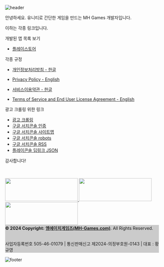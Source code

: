![header](https://capsule-render.vercel.app/api?type=waving&color=7F7FD5&text=%20엠에이치게임즈(MH-Games)%20%20&height=200&width="100%"&fontSize=60&fontColor=ffffff)

안녕하세요. 유니티로 간단한 게임을 만드는 MH Games 개발자입니다.

이하는 각종 링크입니다.

개발된 앱 목록 보기
- [플레이스토어](https://play.google.com/store/apps/dev?id=8046038540507244871)


각종 규정
- [개인정보처리방침 - 한글](https://mh-games.com/Privacy/)
- [Privacy Policy - English](https://mh-games.com/Privacy_en/)
  
- [서비스이용약관 - 한글](https://mh-games.com/Service/)
- [Terms of Service and End User License Agreement - English](https://mh-games.com/Service_en/)

  
광고 크롤링 위한 링크
- [광고 크롤링](https://mh-games.com/app-ads.txt)
- [구글 서치콘솔 인증](https://mh-games.com/googlefd894035d5ef7322.html)
- [구글 서치콘솔 사이트맵](https://mh-games.com/sitemap.xml)
- [구글 서치콘솔 robots](https://mh-games.com/robots.txt)
- [구글 서치콘솔 RSS](https://mh-games.com/feed.xml)
- [플레이콘솔 딥링크 JSON](https://mh-games.com/.well-known/assetlinks.json)

감사합니다!


<script async src="https://pagead2.googlesyndication.com/pagead/js/adsbygoogle.js?client=ca-pub-1346337765649621"
     crossorigin="anonymous"></script>

<!-- 디스플레이 광고 -->
<ins class="adsbygoogle"
     style="display:block"
     data-ad-client="ca-pub-1346337765649621"
     data-ad-slot="6732691974"
     data-ad-format="auto"
     data-full-width-responsive="true"></ins>
<script>
     (adsbygoogle = window.adsbygoogle || []).push({});
</script>
<br>
<br>

<footer class="bg-light text-center text-white">
  <!-- 스토어 -->
  <span>
    <a href="https://play.google.com/store/apps/dev?id=8046038540507244871">
      <img src="https://img.shields.io/badge/Store-414141?style=plastic&logo=GooglePlay&logoColor=white"
        width="238"
        height="75"/>
    </a>
  </span>
  <!-- 지메일 -->
  <span>
    <a href="https://mail.google.com/mail/?view=cm&fs=1&to=kalehwang410@gmail.com">
      <img src="https://img.shields.io/badge/Gmail-EA4335?style=plastic&logo=GMail&logoColor=white"
        width="238"
        height="75"/>
    </a>
  </span>
  <!-- 깃허브 -->
  <span>
    <a href="https://github.com/MH-Games">
      <img src="https://img.shields.io/badge/Github-181717?style=plastic&logo=Github&logoColor=white"
        width="238"
        height="75"/>
    </a>
  </span>
  <!-- Copyright -->
  <br>
  <div class="w-auto p-3text-center p-3" style="background-color: rgba(0, 0, 0, 0.2);">
    <b> © 2024 Copyright:</b>
    <a class="text-white" href="https://MH-Games.com/"><b>엠에이치게임즈(MH-Games.com)</b></a>. All Rights Reserved.
    <p><br>사업자등록번호 505-46-01079 | 통신판매신고 제2024-의정부호원-0143 | 대표 : 황규영</p>
  </div>
  <!-- Copyright -->
</footer>


![footer](https://capsule-render.vercel.app/api?section=footer&type=waving&color=7F7FD5&width=100%)
